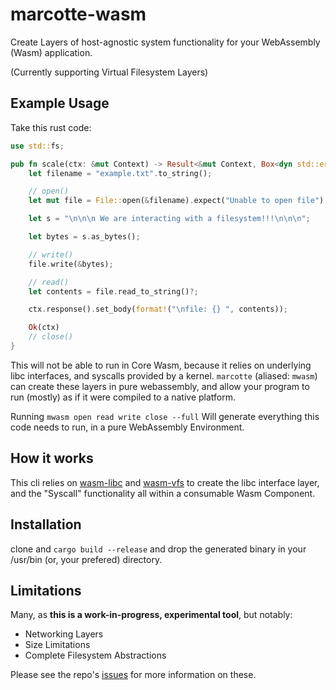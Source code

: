 # marcotte-wasm

Create Layers of host-agnostic system functionality for your WebAssembly (Wasm) application.

(Currently supporting Virtual Filesystem Layers)

## Example Usage

Take this rust code:

```rust
use std::fs;

pub fn scale(ctx: &mut Context) -> Result<&mut Context, Box<dyn std::error::Error>> {
    let filename = "example.txt".to_string();

    // open()
    let mut file = File::open(&filename).expect("Unable to open file");

    let s = "\n\n\n We are interacting with a filesystem!!!\n\n\n";

    let bytes = s.as_bytes();

    // write()
    file.write(&bytes);

    // read()
    let contents = file.read_to_string()?;

    ctx.response().set_body(format!("\nfile: {} ", contents));

    Ok(ctx)
    // close()
}
```
This will not be able to run in Core Wasm, because it relies on underlying libc interfaces, and syscalls provided by a kernel. `marcotte` (aliased: `mwasm`) can create these layers in pure webassembly, and allow your program to run (mostly) as if it were compiled to a native platform.

Running `mwasm open read write close --full` Will generate everything this code needs to run, in a pure WebAssembly Environment. 

## How it works

This cli relies on [wasm-libc](https://github.com/dphilla/wasm-vfs) and [wasm-vfs](https://github.com/dphilla/wasm-libc) to create the libc interface layer, and the "Syscall" functionality all within a consumable Wasm Component. 

## Installation 

clone and `cargo build --release` and drop the generated binary in your /usr/bin (or, your prefered) directory. 

## Limitations 

Many, as **this is a work-in-progress, experimental tool**, but notably:

- Networking Layers 
- Size Limitations
- Complete Filesystem Abstractions

Please see the repo's [issues](https://github.com/dphilla/marcotte-wasm/issues) for more information on these.
